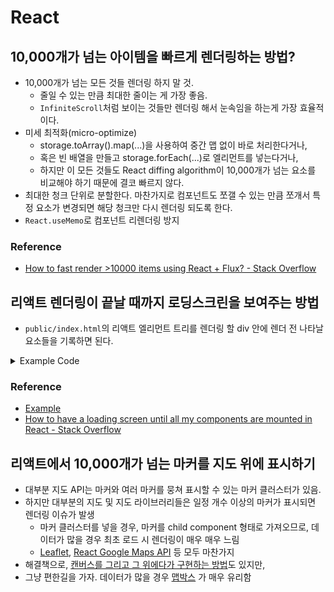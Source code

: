 # React

## 10,000개가 넘는 아이템을 빠르게 렌더링하는 방법?
- 10,000개가 넘는 모든 것들 렌더링 하지 말 것.
  - 줄일 수 있는 만큼 최대한 줄이는 게 가장 좋음.
  - `InfiniteScroll`처럼 보이는 것들만 렌더링 해서 눈속임을 하는게 가장 효율적이다.
- 미세 최적화(micro-optimize)
  - storage.toArray().map(...)을 사용하여 중간 맵 없이 바로 처리한다거나,
  - 혹은 빈 배열을 만들고 storage.forEach(...)로 엘리먼트를 넣는다거나,
  - 하지만 이 모든 것들도 React diffing algorithm이 10,000개가 넘는 요소를 비교해야 하기 때문에 결코 빠르지 않다.
- 최대한 청크 단위로 분할한다. 마찬가지로 컴포넌트도 쪼갤 수 있는 만큼 쪼개서 특정 요소가 변경되면 해당 청크만 다시 렌더링 되도록 한다.
- `React.useMemo`로 컴포넌트 리렌더링 방지

### Reference

- [How to fast render >10000 items using React + Flux? - Stack Overflow](https://stackoverflow.com/a/33962142)


## 리액트 렌더링이 끝날 때까지 로딩스크린을 보여주는 방법

- `public/index.html`의 리액트 엘리먼트 트리를 렌더링 할 div 안에 렌더 전 나타날 요소들을 기록하면 된다.
<details>
<summary>Example Code</summary>
<div markdown="1">

```html
<head>
    <title>React App</title>
    <style>
      #root .loader-container {
        background-color: #0cbaba;
        background-image: linear-gradient(315deg, #0cbaba 0%, #380036 74%);
        height: 100vh;
        display: flex;
        align-items: center;
        justify-content: center;
      }

      #root {
        /* display: none; */
      }
      .sk-chase {
        width: 40px;
        height: 40px;
        position: relative;
        animation: sk-chase 2.5s infinite linear both;
      }

      .sk-chase-dot {
        width: 100%;
        height: 100%;
        position: absolute;
        left: 0;
        top: 0;
        animation: sk-chase-dot 2s infinite ease-in-out both;
      }

      .sk-chase-dot:before {
        content: "";
        display: block;
        width: 25%;
        height: 25%;
        background-color: #fff;
        border-radius: 100%;
        animation: sk-chase-dot-before 2s infinite ease-in-out both;
      }

      .sk-chase-dot:nth-child(1) {
        animation-delay: -1.1s;
      }
      .sk-chase-dot:nth-child(2) {
        animation-delay: -1s;
      }
      .sk-chase-dot:nth-child(3) {
        animation-delay: -0.9s;
      }
      .sk-chase-dot:nth-child(4) {
        animation-delay: -0.8s;
      }
      .sk-chase-dot:nth-child(5) {
        animation-delay: -0.7s;
      }
      .sk-chase-dot:nth-child(6) {
        animation-delay: -0.6s;
      }
      .sk-chase-dot:nth-child(1):before {
        animation-delay: -1.1s;
      }
      .sk-chase-dot:nth-child(2):before {
        animation-delay: -1s;
      }
      .sk-chase-dot:nth-child(3):before {
        animation-delay: -0.9s;
      }
      .sk-chase-dot:nth-child(4):before {
        animation-delay: -0.8s;
      }
      .sk-chase-dot:nth-child(5):before {
        animation-delay: -0.7s;
      }
      .sk-chase-dot:nth-child(6):before {
        animation-delay: -0.6s;
      }

      @keyframes sk-chase {
        100% {
          transform: rotate(360deg);
        }
      }

      @keyframes sk-chase-dot {
        80%,
        100% {
          transform: rotate(360deg);
        }
      }

      @keyframes sk-chase-dot-before {
        50% {
          transform: scale(0.4);
        }
        100%,
        0% {
          transform: scale(1);
        }
      }
    </style>
</head>
<body>
<noscript>
    You need to enable JavaScript to run this app.
</noscript>
<div id="root">
    <div class="loader-container">
    <div class="loader">
        <div class="sk-chase">
        <div class="sk-chase-dot"></div>
        <div class="sk-chase-dot"></div>
        <div class="sk-chase-dot"></div>
        <div class="sk-chase-dot"></div>
        <div class="sk-chase-dot"></div>
        <div class="sk-chase-dot"></div>
        </div>
    </div>
    </div>
</div>
</body>
```

</div>
</details>


### Reference
- [Example](https://codesandbox.io/s/silly-frog-z7ju3)
- [How to have a loading screen until all my components are mounted in React - Stack Overflow](https://stackoverflow.com/questions/66136068/how-to-have-a-loading-screen-until-all-my-components-are-mounted-in-react)

## 리액트에서 10,000개가 넘는 마커를 지도 위에 표시하기
- 대부분 지도 API는 마커와 여러 마커를 뭉쳐 표시할 수 있는 마커 클러스터가 있음.
- 하지만 대부분의 지도 및 지도 라이브러리들은 일정 개수 이상의 마커가 표시되면 렌더링 이슈가 발생
  - 마커 클러스터를 넣을 경우, 마커를 child component 형태로 가져오므로, 데이터가 많을 경우 최초 로드 시 렌더링이 매우 매우 느림
  - [Leaflet](https://leafletjs.com/), [React Google Maps API](https://github.com/JustFly1984/react-google-maps-api) 등 모두 마찬가지
- 해결책으로, [캔버스를 그리고 그 위에다가 구현하는 방법](https://github.com/istarkov/google-map-thousands-markers)도 있지만,
- 그냥 편한길을 가자. 데이터가 많을 경우 [맵박스](https://www.mapbox.com/) 가 매우 유리함